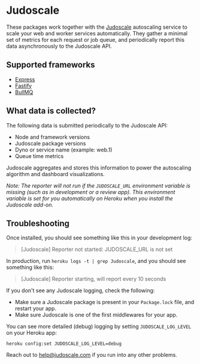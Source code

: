 # Judoscale

These packages work together with the [Judoscale](https://judoscale.com) autoscaling service to scale your web and worker services automatically. They gather a minimal set of metrics for each request or job queue, and periodically report this data asynchronously to the Judoscale API.

## Supported frameworks

- [Express](https://github.com/judoscale/judoscale-node/tree/main/express)
- [Fastify](https://github.com/judoscale/judoscale-node/tree/main/fastify)
- [BullMQ](https://github.com/judoscale/judoscale-node/tree/main/bullmq)

## What data is collected?

The following data is submitted periodically to the Judoscale API:

- Node and framework versions
- Judoscale package versions
- Dyno or service name (example: web.1)
- Queue time metrics

Judoscale aggregates and stores this information to power the autoscaling algorithm and dashboard visualizations.

_Note: The reporter will not run if the `JUDOSCALE_URL` environment variable is missing (such as in development or a review app). This environment variable is set for you automatically on Heroku when you install the Judoscale add-on._

## Troubleshooting

Once installed, you should see something like this in your development log:

> [Judoscale] Reporter not started: JUDOSCALE_URL is not set

In production, run `heroku logs -t | grep Judoscale`, and you should see something like this:

> [Judoscale] Reporter starting, will report every 10 seconds

If you don't see any Judoscale logging, check the following:

- Make sure a Judoscale package is present in your `Package.lock` file, and restart your app.
- Make sure Judoscale is one of the first middlewares for your app.

You can see more detailed (debug) logging by setting `JUDOSCALE_LOG_LEVEL` on your Heroku app:

```
heroku config:set JUDOSCALE_LOG_LEVEL=debug
```

Reach out to help@judoscale.com if you run into any other problems.

